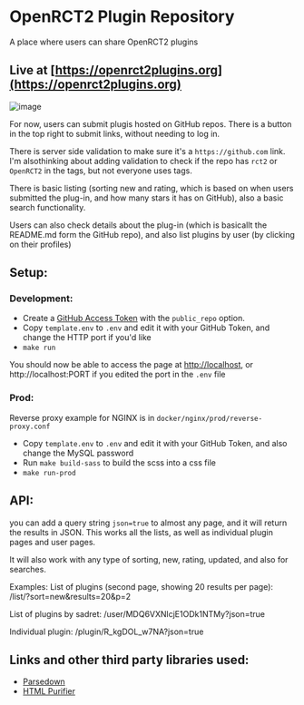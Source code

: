 # OpenRCT2 Plugin Repository
A place where users can share OpenRCT2 plugins

## Live at [https://openrct2plugins.org](https://openrct2plugins.org)

![image](https://user-images.githubusercontent.com/23201434/117683284-4bc90300-b18a-11eb-9508-6bacb918523f.png)

For now, users can submit plugis hosted on GitHub repos. There is a button in the top right to submit links, without needing to log in.

There is server side validation to make sure it's a `https://github.com` link. I'm alsothinking about adding validation to check if the repo has `rct2` or `OpenRCT2` in the tags, but not everyone uses tags.

There is basic listing (sorting new and rating, which is based on when users submitted the plug-in, and how many stars it has on GitHub), also a basic search functionality.

Users can also check details about the plug-in (which is basicallt the README.md form the GitHub repo), and also list plugins by user (by clicking on their profiles)

## Setup:
### Development:
- Create a [GitHub Access Token](https://help.github.com/en/github/authenticating-to-github/creating-a-personal-access-token-for-the-command-line) with the `public_repo` option.
- Copy `template.env` to `.env` and edit it with your GitHub Token, and change the HTTP port if you'd like
- `make run`

You should now be able to access the page at [http://localhost](http://localhost), or http://localhost:PORT if you edited the port in the `.env` file

### Prod:
Reverse proxy example for NGINX is in `docker/nginx/prod/reverse-proxy.conf`

- Copy `template.env` to `.env` and edit it with your GitHub Token, and also change the MySQL password
- Run `make build-sass` to build the scss into a css file
- `make run-prod`

## API:
you can add a query string `json=true` to almost any page, and it will return the results in JSON.
This works all the lists, as well as individual plugin pages and user pages.

It will also work with any type of sorting, new, rating, updated, and also for searches.

Examples:
List of plugins (second page, showing 20 results per page):
/list/?sort=new&results=20&p=2

List of plugins by sadret:
/user/MDQ6VXNlcjE1ODk1NTMy?json=true

Individual plugin:
/plugin/R_kgDOL_w7NA?json=true

## Links and other third party libraries used:
- [Parsedown](https://github.com/erusev/parsedown)  
- [HTML Purifier](http://htmlpurifier.org/)  
